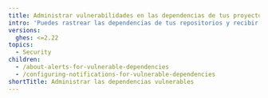```yaml
---
title: Administrar vulnerabilidades en las dependencias de tus proyectos
intro: 'Puedes rastrear las dependencias de tus repositorios y recibir alertas de seguridad de {% ifversion fpt or ghes %}{% data variables.product.prodname_dependabot_alerts %}{% else %}{% endif %} cuando {% data variables.product.product_name %} detecta dependencias vulnerables.'
versions:
  ghes: <=2.22
topics:
  - Security
children:
  - /about-alerts-for-vulnerable-dependencies
  - /configuring-notifications-for-vulnerable-dependencies
shortTitle: Administrar las dependencias vulnerables
---
```


<!--See content/code-security/supply-chain-security for the current version of this article -->
